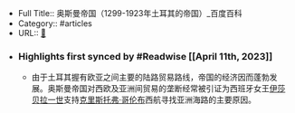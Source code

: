 - Full Title:: 奥斯曼帝国（1299-1923年土耳其的帝国）_百度百科
- Category:: #articles
- URL:: [🔗](https://baike.baidu.com/item/%E5%A5%A5%E6%96%AF%E6%9B%BC%E5%B8%9D%E5%9B%BD/730879)
- ### Highlights first synced by #Readwise [[April 11th, 2023]]
    - 由于土耳其握有欧亚之间主要的陆路贸易路线，帝国的经济因而蓬勃发展。奥斯曼帝国对西欧及亚洲间贸易的垄断经常被引证为西班牙女王[伊莎贝拉一世](/item/%E4%BC%8A%E8%8E%8E%E8%B4%9D%E6%8B%89%E4%B8%80%E4%B8%96/974653?fromModule=lemma_inlink)支持[克里斯托弗·哥伦布](/item/%E5%85%8B%E9%87%8C%E6%96%AF%E6%89%98%E5%BC%97%C2%B7%E5%93%A5%E4%BC%A6%E5%B8%83?fromModule=lemma_inlink)西航寻找亚洲海路的主要原因。
